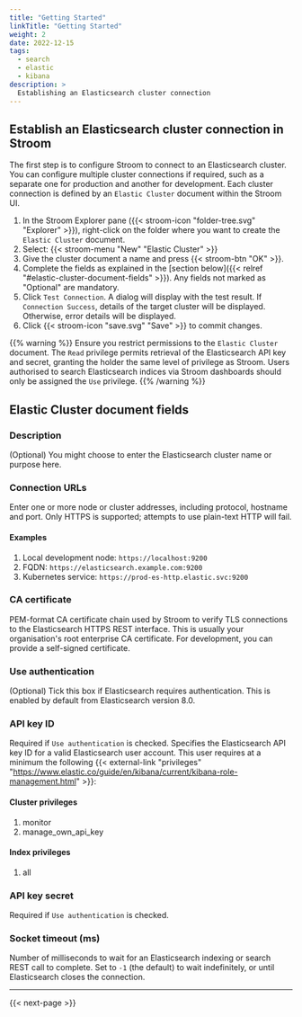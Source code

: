 ```yaml
---
title: "Getting Started"
linkTitle: "Getting Started"
weight: 2
date: 2022-12-15
tags:
  - search
  - elastic
  - kibana
description: >
  Establishing an Elasticsearch cluster connection
---
```



## Establish an Elasticsearch cluster connection in Stroom

The first step is to configure Stroom to connect to an Elasticsearch cluster.
You can configure multiple cluster connections if required, such as a separate one for production and another for development.
Each cluster connection is defined by an `Elastic Cluster` document within the Stroom UI.

1. In the Stroom Explorer pane ({{< stroom-icon "folder-tree.svg" "Explorer" >}}), right-click on the folder where you want to create the `Elastic Cluster` document.
1. Select:
   {{< stroom-menu "New" "Elastic Cluster" >}}
1. Give the cluster document a name and press {{< stroom-btn "OK" >}}.
1. Complete the fields as explained in the [section below]({{< relref "#elastic-cluster-document-fields" >}}). Any fields not marked as "Optional" are mandatory.
1. Click `Test Connection`. A dialog will display with the test result. If `Connection Success`, details of the target cluster will be displayed. Otherwise, error details will be displayed.
1. Click {{< stroom-icon "save.svg" "Save" >}} to commit changes.

{{% warning %}}
Ensure you restrict permissions to the `Elastic Cluster` document.
The `Read` privilege permits retrieval of the Elasticsearch API key and secret, granting the holder the same level of privilege as Stroom.
Users authorised to search Elasticsearch indices via Stroom dashboards should only be assigned the `Use` privilege.
{{% /warning %}}


## Elastic Cluster document fields

### Description

(Optional) You might choose to enter the Elasticsearch cluster name or purpose here.


### Connection URLs

Enter one or more node or cluster addresses, including protocol, hostname and port.
Only HTTPS is supported; attempts to use plain-text HTTP will fail.


#### Examples

1. Local development node: `https://localhost:9200`
1. FQDN: `https://elasticsearch.example.com:9200`
1. Kubernetes service: `https://prod-es-http.elastic.svc:9200`


### CA certificate

PEM-format CA certificate chain used by Stroom to verify TLS connections to the Elasticsearch HTTPS REST interface.
This is usually your organisation's root enterprise CA certificate. For development, you can provide a self-signed certificate.


### Use authentication

(Optional) Tick this box if Elasticsearch requires authentication. This is enabled by default from Elasticsearch version 8.0.


### API key ID

Required if `Use authentication` is checked. Specifies the Elasticsearch API key ID for a valid Elasticsearch user account.
This user requires at a minimum the following {{< external-link "privileges" "https://www.elastic.co/guide/en/kibana/current/kibana-role-management.html" >}}:


#### Cluster privileges

1. monitor
1. manage_own_api_key


#### Index privileges

1. all


### API key secret

Required if `Use authentication` is checked.


### Socket timeout (ms)

Number of milliseconds to wait for an Elasticsearch indexing or search REST call to complete. Set to `-1` (the default) to wait indefinitely, or until Elasticsearch closes the connection.

---

{{< next-page >}}

